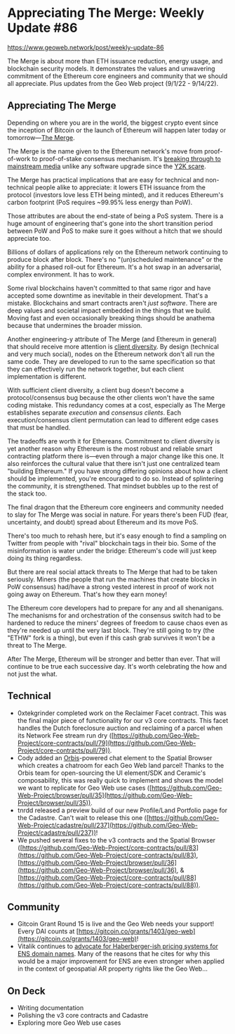 # Appreciating The Merge: Weekly Update #86

https://www.geoweb.network/post/weekly-update-86

The Merge is about more than ETH issuance reduction, energy usage, and blockchain security models. It demonstrates the values and unwavering commitment of the Ethereum core engineers and community that we should all appreciate. Plus updates from the Geo Web project (9/1/22 - 9/14/22).

## Appreciating The Merge

Depending on where you are in the world, the biggest crypto event since the inception of Bitcoin or the launch of Ethereum will happen later today or tomorrow—[The Merge](https://ethereum.org/en/upgrades/merge/).

The Merge is the name given to the Ethereum network's move from proof-of-work to proof-of-stake consensus mechanism. It's [breaking through to mainstream media](https://www.google.com/search?q=The+Merge) unlike any software upgrade since the [Y2K scare](https://en.wikipedia.org/wiki/Year_2000_problem).

The Merge has practical implications that are easy for technical and non-technical people alike to appreciate: it lowers ETH issuance from the protocol (investors love less ETH being minted), and it reduces Ethereum's carbon footprint (PoS requires ~99.95% less energy than PoW).

Those attributes are about the end-state of being a PoS system. There is a huge amount of engineering that's gone into the short transition period between PoW and PoS to make sure it goes without a hitch that we should appreciate too.

Billions of dollars of applications rely on the Ethereum network continuing to produce block after block. There's no "(un)scheduled maintenance" or the ability for a phased roll-out for Ethereum. It's a hot swap in an adversarial, complex environment. It has to work.

Some rival blockchains haven't committed to that same rigor and have accepted some downtime as inevitable in their development. That's a mistake. Blockchains and smart contracts aren't _just software_. There are deep values and societal impact embedded in the things that we build. Moving fast and even occasionally breaking things should be anathema because that undermines the broader mission.

Another engineering-y attribute of The Merge (and Ethereum in general) that should receive more attention is [client diversity](https://ethereum.org/en/developers/docs/nodes-and-clients/client-diversity/). By design (technical and very much social), nodes on the Ethereum network don't all run the same code. They are developed to run to the same specification so that they can effectively run the network together, but each client implementation is different.

With sufficient client diversity, a client bug doesn't become a protocol/consensus bug because the other clients won't have the same coding mistake. This redundancy comes at a cost, especially as The Merge establishes separate _execution_ and _consensus clients_. Each execution/consensus client permutation can lead to different edge cases that must be handled.

The tradeoffs are worth it for Ethereans. Commitment to client diversity is yet another reason why Ethereum is the most robust and reliable smart contracting platform there is—even through a major change like this one. It also reinforces the cultural value that there isn't just one centralized team "building Ethereum." If you have strong differing opinions about how a client should be implemented, you're encouraged to do so. Instead of splintering the community, it is strengthened. That mindset bubbles up to the rest of the stack too.

The final dragon that the Ethereum core engineers and community needed to slay for The Merge was social in nature. For years there's been FUD (fear, uncertainty, and doubt) spread about Ethereum and its move PoS.

There's too much to rehash here, but it's easy enough to find a sampling on Twitter from people with "rival" blockchain tags in their bio. Some of the misinformation is water under the bridge: Ethereum's code will just keep doing its thing regardless.

But there are real social attack threats to The Merge that had to be taken seriously. Miners (the people that run the machines that create blocks in PoW consensus) had/have a strong vested interest in proof of work not going away on Ethereum. That's how they earn money!

The Ethereum core developers had to prepare for any and all shenanigans. The mechanisms for and orchestration of the consensus switch had to be hardened to reduce the miners' degrees of freedom to cause chaos even as they're needed up until the very last block. They're still going to try (the "ETHW" fork is a thing), but even if this cash grab survives it won't be a threat to The Merge.

After The Merge, Ethereum will be stronger and better than ever. That will continue to be true each successive day. It's worth celebrating the how and not just the what.

## Technical

- 0xtekgrinder completed work on the Reclaimer Facet contract. This was the final major piece of functionality for our v3 core contracts. This facet handles the Dutch foreclosure auction and reclaiming of a parcel when its Network Fee stream run dry ([https://github.com/Geo-Web-Project/core-contracts/pull/79](https://github.com/Geo-Web-Project/core-contracts/pull/79)).
- Cody added an [Orbis](https://orbis.club/)-powered chat element to the Spatial Browser which creates a chatroom for each Geo Web land parcel! Thanks to the Orbis team for open-sourcing the UI element/SDK and Ceramic's composability, this was really quick to implement and shows the model we want to replicate for Geo Web use cases ([https://github.com/Geo-Web-Project/browser/pull/35](https://github.com/Geo-Web-Project/browser/pull/35)).
- tnrdd released a preview build of our new Profile/Land Portfolio page for the Cadastre. Can't wait to release this one ([https://github.com/Geo-Web-Project/cadastre/pull/237](https://github.com/Geo-Web-Project/cadastre/pull/237))!
- We pushed several fixes to the v3 contracts and the Spatial Browser ([https://github.com/Geo-Web-Project/core-contracts/pull/83](https://github.com/Geo-Web-Project/core-contracts/pull/83), [https://github.com/Geo-Web-Project/browser/pull/36](https://github.com/Geo-Web-Project/browser/pull/36), & [https://github.com/Geo-Web-Project/core-contracts/pull/88](https://github.com/Geo-Web-Project/core-contracts/pull/88)).

## Community

- Gitcoin Grant Round 15 is live and the Geo Web needs your support! Every DAI counts at [https://gitcoin.co/grants/1403/geo-web](https://gitcoin.co/grants/1403/geo-web)!
- Vitalik continues to [advocate for Haberberger-ish pricing systems for ENS domain names](https://vitalik.eth.limo/general/2022/09/09/ens.html). Many of the reasons that he cites for why this would be a major improvement for ENS are even stronger when applied in the context of geospatial AR property rights like the Geo Web…

## On Deck

- Writing documentation
- Polishing the v3 core contracts and Cadastre
- Exploring more Geo Web use cases
